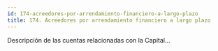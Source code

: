 ```yaml
---
id: 174-acreedores-por-arrendamiento-financiero-a-largo-plazo
title: 174. Acreedores por arrendamiento financiero a largo plazo
---
```

Descripción de las cuentas relacionadas con la Capital...